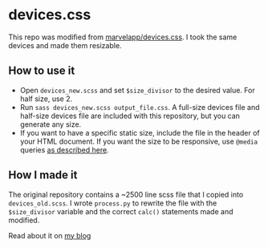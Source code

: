 # devices.css
This repo was modified from [marvelapp/devices.css](https://github.com/marvelapp/devices.css). I took the same devices and made them resizable.

## How to use it

* Open `devices_new.scss` and set `$size_divisor` to the desired value. For half size, use 2.
* Run `sass devices_new.scss output_file.css`. A full-size devices file and half-size devices file are included with this repository, but you can generate any size.
* If you want to have a specific static size, include the file in the header of your HTML document. If you want the size to be responsive, use `@media` queries [as described here](https://www.w3schools.com/cssref/css3_pr_mediaquery.asp).

## How I made it

The original repository contains a ~2500 line scss file that I copied into `devices_old.scss`. I wrote `process.py` to rewrite the file with the `$size_divisor` variable and the correct `calc()` statements made and modified.

Read about it on [my blog](https://philipkiely.com/blog/first-open-source.html)
